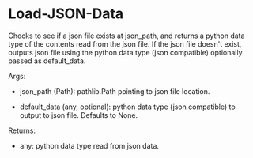# Load-JSON-Data

Checks to see if a json file exists at json_path, and returns a
python data type of the contents read from the json file. If the
json file doesn't exist, outputs json file using the python data
type (json compatible) optionally passed as default_data.

Args:

* json_path (Path): pathlib.Path pointing to json file location.

* default_data (any, optional): python data type (json compatible)
to output to json file. Defaults to None.

Returns:

* any: python data type read from json data.
